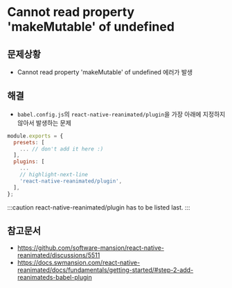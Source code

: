 # Cannot read property 'makeMutable' of undefined

## 문제상황

- Cannot read property 'makeMutable' of undefined 에러가 발생

## 해결

- `babel.config.js`의 `react-native-reanimated/plugin`을 가장 아래에 지정하지 않아서 발생하는 문제

```js
module.exports = {
  presets: [
    ... // don't add it here :)
  ],
  plugins: [
    ...
    // highlight-next-line
    'react-native-reanimated/plugin',
  ],
};
```

:::caution
react-native-reanimated/plugin has to be listed last.
:::

## 참고문서

- https://github.com/software-mansion/react-native-reanimated/discussions/5511
- https://docs.swmansion.com/react-native-reanimated/docs/fundamentals/getting-started/#step-2-add-reanimateds-babel-plugin

